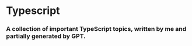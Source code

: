 # Typescript
### A collection of important TypeScript topics, written by me and partially generated by GPT.
